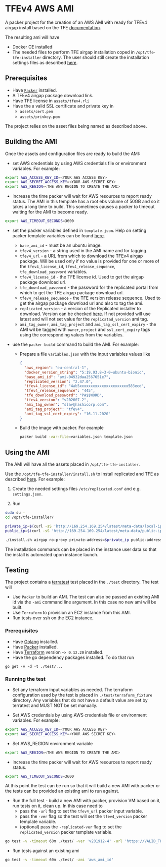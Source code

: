 # TFEv4 AWS AMI

A packer project for the creation of an AWS AMI with ready for TFEv4 airgap install based on the TFE [documentation](https://www.terraform.io/docs/enterprise/install/automating-the-installer.html).

The resulting ami will have 
 - Docker CE installed 
 - The needed files to perform TFE airgap installation coped in `/opt/tfe-tfe-installer` directory. The user should still create the installation settings files as described [here](https://www.terraform.io/docs/enterprise/install/automating-the-installer.html).

## Prerequisites

* Have [`Packer`](https://packer.io/downloads.html) installed.
* A TFEv4 airgap package download link.
* Have TFE license in `assets/tfev4.rli`
* Have the a valid SSL certificate and private key in
  * `assets/cert.pem`
  * `assets/privkey.pem`

The project relies on the asset files being named as described above.

## Building the AMI

Once the assets and configuration files are ready to build the AMI:

- set AWS credentials by using AWS credentials file or environment variables. For example:

```bash
export AWS_ACCESS_KEY_ID=<YOUR AWS ACCESS KEY>
export AWS_SECRET_ACCESS_KEY=<YOUR AWS SECRET KEY>
export AWS_REGION=<THE AWS REGION TO CREATE THE AMI>
```
- Increase the time packer will wait for AWS resources to report ready status. The AMI in this template has a root ebs volume of 50GB and so it takes a long time to build. This sometimes causes a packer to timeout waiting for the AMI to become ready.

```bash
export AWS_TIMEOUT_SECONDS=3600
```

- set the packer variables defined in `template.json`. Help on setting packer template variables can be found [here](https://packer.io/docs/templates/user-variables.html).
  - `base_ami_id` - must be an ubuntu image.
  - `tfev4_version` - a string used in the AMI name and for tagging.
  - `tfev4_url` - a URL from which to download the TFEv4 airgap package. Will be used only if no value is provided for one or more of the `tfev4_license_id`, `tfev4_release_sequence`, `tfe_download_password` variables.
  - `tfev4_license_id` - the TFE license id. Used to get the airgap package download url.
  - `tfe_download_password` - the password for the replicated portal from which to get the TFE airgap package download url.
  - `tfev4_release_sequence` - the TFE version release sequence. Used to get the airgap package download url and also to tag the ami.
  - `replicated_version` - a version of the Replicated installer to download. Version can be checked [here](https://release-notes.replicated.com/). If not provided will use latest and will not set value for the `replicatad_version` ami tag. 
  - `ami_tag_owner`, `ami_tag_project` and `ami_tag_ssl_cert_expiry` - the AMI wil be tagged with `owner`, `project` and `ssl_cert_expiry` tags using the corresponding values from the variables.

- use the `packer build` command to build the AMI. For example:
  
  - Prepare a file `variables.json` with the input variables values like

    ```json
    {
      "aws_region": "eu-central-1",
      "docker_version_string": "5:19.03.8~3-0~ubuntu-bionic",
      "base_ami_id": "ami-04932daa2567651e7",
      "replicated_version": "2.47.0",
      "tfev4_license_id": "4ab5xxxxxxxxxxxxxxxxxxxxxx583ecd",
      "tfev4_release_sequence": "445",
      "tfe_download_password": "PA$$W0RD",
      "tfev4_version": "v202007-2",
      "ami_tag_owner": "slav@hashicorp.com",
      "ami_tag_project": "tfev4",
      "ami_tag_ssl_cert_expiry": "16.11.2020"
    }
    ```
  - Build the image with packer. For example

    ```bash
    packer build -var-file=variables.json template.json
    ```

## Using the AMI

The AMI will have all the assets placed in `/opt/tfe-tfe-installer`.

Use the `/opt/tfe-tfe-installer/install.sh` to install replicated and TFE as described [here](https://www.terraform.io/docs/enterprise/install/automating-the-installer.html). For example:

1. Create the needed settings files `/etc/replicated.conf` and e.g. `settings.json`.

2. Run

```bash
sudo su -
cd /opt/tfe-installer/

private_ip=$(curl -sS 'http://169.254.169.254/latest/meta-data/local-ipv4')
public_ip=$(curl -sS 'http://169.254.169.254/latest/meta-data/public-ipv4')

./install.sh airgap no-proxy private-address=$private_ip public-address=$public_ip
```

The installation commands can be placed in the instance user data so that the install is automated upon instance launch.

## Testing

The project contains a [terratest](https://github.com/gruntwork-io/terratest) test placed in the `./test` directory. The test will

- Use `Packer` to build an AMI. The test can also be passed an existing AMI id via the `-ami` command line argument. In this case no new ami will be built.
- Use `Terraform` to provision an EC2 instance from this AMI.
- Run tests over ssh on the EC2 instance.

### Prerequisites 

- Have [Golang](https://golang.org/dl/) installed.
- Have [Packer](https://packer.io/downloads.html) installed.
- Have [Terraform](https://www.terraform.io/downloads.html) version `~> 0.12.20` installed.
- Have the go dependency packages installed. To do that run 

```
go get -v -d -t ./test/...
```

### Running the test

- Set any terraform input variables as needed. The terraform configuration used by the test is placed in `./test/terraform_fixture` directory. Any variables that do not have a default value are set by terratest and MUST NOT be set manually.

- Set AWS credentials by using AWS credentials file or environment variables. For example:

```bash
export AWS_ACCESS_KEY_ID=<YOUR AWS ACCESS KEY>
export AWS_SECRET_ACCESS_KEY=<YOUR AWS SECRET KEY>
```

- Set AWS_REGION environment variable

```bash
export AWS_REGION=<THE AWS REGION TO CREATE THE AMI>
```

- Increase the time packer will wait for AWS resources to report ready status. 

```bash
export AWS_TIMEOUT_SECONDS=3600
```

At this point the test can be run so that it will build a new AMI with packer or the tests can be provided an existing ami to run against.

- Run the full test - build a new AMI with packer, provision VM based on it, run tests on it, clean up. In this case need to
  - pass the `-url` flag to set the `tfev4_url` packer input variable.
  - pass the `-ver` flag so the test will set the `tfev4_version` packer template variable.
  - (optional) pass the `-replicated-ver` flag to set the `replicated_version` packer template variable.

```bash
go test -v -timeout 60m ./test/ -ver 'v201912-4' -url 'https://VALID_TFE_DOWNLOAD_URL'
```

- Run tests against an existing ami
  
```bash
go test -v -timeout 60m ./test/ -ami 'aws_ami_id'
```

